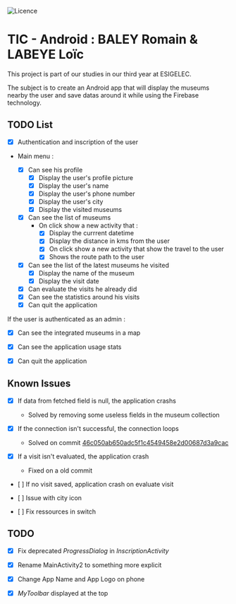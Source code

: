 ![Licence](https://img.shields.io/bower/l/bootstrap)

# TIC - Android :  BALEY Romain & LABEYE Loïc

This project is part of our studies in our third year at ESIGELEC.

The subject is to create an Android app that will display the museums nearby the user and save datas around it while using the Firebase technology.

## TODO List

- [x] Authentication and inscription of the user

- Main menu :

	- [x] Can see his profile
		- [x] Display the user's profile picture
		- [x] Display the user's name
		- [x] Display the user's phone number
		- [x] Display the user's city
		- [x] Display the visited museums

	- [x] Can see the list of museums
		- On click show a new activity that :
			- [x] Display the currrent datetime
			- [x] Display the distance in kms from the user
			- [x] On click show a new activity that show the travel to the user
			- [x] Shows the route path to the user
	- [x] Can see the list of the latest museums he visited
		- [x] Display the name of the museum
		- [x] Display the visit date
	- [x] Can evaluate the visits he already did
	- [x] Can see the statistics around his visits
	- [x] Can quit the application

If the user is authenticated as an admin :

- [x] Can see the integrated museums in a map

- [x] Can see the application usage stats

- [x] Can quit the application

## Known Issues

- [x] If data from fetched field is null, the application crashs
	
	- Solved by removing some useless fields in the museum collection

- [x] If the connection isn't successful, the connection loops

	- Solved on commit [46c050ab650adc5f1c4549458e2d00687d3a9cac](https://github.com/nag763/android-baley-labeye/commit/46c050ab650adc5f1c4549458e2d00687d3a9cac)

- [x] If a visit isn't evaluated, the application crash

	- Fixed on a  old commit

- [ ] If no visit saved, application crash on evaluate visit

- [ ] Issue with city icon

- [ ] Fix ressources in switch

## TODO

- [x] Fix deprecated *ProgressDialog* in *InscriptionActivity*

- [x] Rename MainActivity2 to something more explicit

- [x] Change App Name and App Logo on phone

- [x] *MyToolbar* displayed at the top
